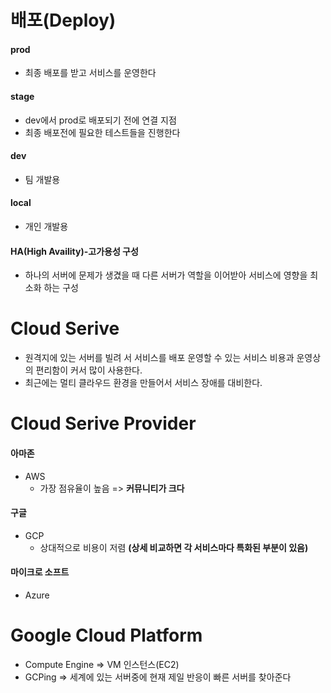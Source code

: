 # 배포(Deploy)

#### prod
- 최종 배포를 받고 서비스를 운영한다
#### stage
- dev에서 prod로 배포되기 전에 연결 지점
- 최종 배포전에 필요한 테스트들을 진행한다
#### dev
- 팀 개발용
#### local
- 개인 개발용

#### HA(High Availity)-고가용성 구성
- 하나의 서버에 문제가 생겼을 때 다른 서버가 역할을 이어받아 서비스에 영향을 최소화 하는 구성


# Cloud Serive

-   원격지에 있는 서버를 빌려 서 서비스를 배포 운영할 수 있는 서비스 비용과 운영상의 편리함이 커서 많이 사용한다.
-   최근에는 멀티 클라우드 환경을 만들어서 서비스 장애를 대비한다.

# Cloud Serive Provider

#### 아마존

-   AWS
    -   가장 점유율이 높음 => **커뮤니티가 크다**

#### 구글

-   GCP
    -   상대적으로 비용이 저렴 **(상세 비교하면 각 서비스마다 특화된 부분이 있음)**

#### 마이크로 소프트

-   Azure

# Google Cloud Platform

-   Compute Engine => VM 인스턴스(EC2)
-   GCPing => 세계에 있는 서버중에 현재 제일 반응이 빠른 서버를 찾아준다
